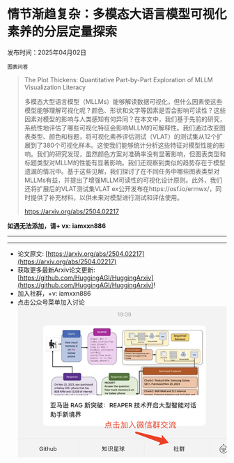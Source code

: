 # 情节渐趋复杂：多模态大语言模型可视化素养的分层定量探索
发布时间：2025年04月02日

`图表问答`
> The Plot Thickens: Quantitative Part-by-Part Exploration of MLLM Visualization Literacy
>
> 多模态大型语言模型（MLLMs）能够解读数据可视化，但什么因素使这些模型能够理解可视化呢？颜色、形状和文字等因素是否会影响可读性？这些因素对模型的影响与人类感知有何异同？在本文中，我们基于先前的研究，系统性地评估了哪些可视化特征会影响MLLM的可解释性。我们通过改变图表类型、颜色和标题，将可视化素养评估测试（VLAT）的测试集从12个扩展到了380个可视化样本。这使我们能够统计分析这些特征对模型性能的影响。我们的研究发现，虽然颜色方案对准确率没有显著影响，但图表类型和标题类型对MLLM的性能有显著影响。我们还观察到类似的趋势存在于模型遗漏的情况中。基于这些见解，我们探讨了在不同任务中哪些图表类型对MLLMs有益，并提出了增强MLLM可读性的可视化设计原则。此外，我们还将扩展后的VLAT测试集VLAT ex公开发布在https://osf.io/ermwx/，同时提供了补充材料，以供未来对模型进行测试和评估使用。
>
> https://arxiv.org/abs/2504.02217

**如遇无法添加，请+ vx: iamxxn886**
<hr />


<hr />

- 论文原文: [https://arxiv.org/abs/2504.02217](https://arxiv.org/abs/2504.02217)
- 获取更多最新Arxiv论文更新: [https://github.com/HuggingAGI/HuggingArxiv](https://github.com/HuggingAGI/HuggingArxiv)!
- 加入社群，+v: iamxxn886
- 点击公众号菜单加入讨论
![](https://raw.githubusercontent.com/HuggingAGI/wx_assets/main/2024/07/31/1722434818326-94339e92-22f1-4472-9d27-fed232f70b5d.jpeg)